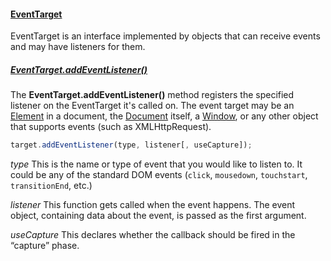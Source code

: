 #### [EventTarget](https://developer.mozilla.org/en-US/docs/Web/API/EventTarget)

EventTarget is an interface implemented by objects that can receive events and may have listeners for them.

##### [EventTarget.addEventListener()](https://developer.mozilla.org/en-US/docs/Web/API/EventTarget/addEventListener)

The **EventTarget.addEventListener()** method registers the specified listener on the EventTarget it's called on. The event target may be an [Element](https://developer.mozilla.org/en-US/docs/Web/API/Element) in a document, the [Document](https://developer.mozilla.org/en-US/docs/Web/API/Document) itself, a [Window](https://developer.mozilla.org/en-US/docs/Web/API/Window), or any other object that supports events (such as XMLHttpRequest).

```javascript
target.addEventListener(type, listener[, useCapture]);
```

*type* This is the name or type of event that you would like to listen to. It could be any of the standard DOM events (`click`, `mousedown`, `touchstart`, `transitionEnd`, etc.) 

*listener* This function gets called when the event happens. The event object, containing data about the event, is passed as the first argument.

*useCapture* This declares whether the callback should be fired in the “capture” phase.
